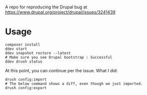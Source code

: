 A repo for reproducing the Drupal bug at https://www.drupal.org/project/drupal/issues/3241439

Usage
=====
```shell
composer install
ddev start
ddev snapshot restore --latest
# Make sure you see Drupal bootstrap : Successful
ddev drush status
```

At this point, you can continue per the issue. What I did:
```shell
drush config:import
# The below command shows a diff, even though we just imported.
drush config:export
```

